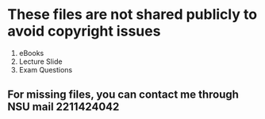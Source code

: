 # These files are not shared publicly to avoid copyright issues

01. eBooks
02. Lecture Slide
03. Exam Questions

## For missing files, you can contact me through NSU mail 2211424042
